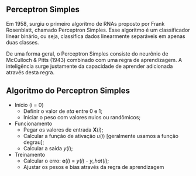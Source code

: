 ## Perceptron Simples

Em 1958, surgiu o primeiro algoritmo de RNAs proposto por Frank Rosenblatt, chamado Perceptron Simples. Esse algoritmo é um classificador linear binário, ou seja, classifica dados linearmente separáveis em apenas duas classes. 

De uma forma geral, o Perceptron Simples consiste do neurônio de McCulloch & Pitts (1943) combinado com uma regra de aprendizagem. A inteligência surge justamente da capacidade de aprender adicionada através desta regra.

## Algoritmo do Perceptron Simples

* Início (i = 0)
    * Definir o valor de *eta* entre 0 e 1;
    * Iniciar o peso com valores nulos ou randômicos;
* Funcionamento
    * Pegar os valores de entrada **X**(*i*);
    * Calcular a função de ativação *u*(*i*) [geralmente usamos a função degrau];
    * Calcular a saída *y*(*i*);
* Treinamento
    * Calcular o erro: **e**(*i*) = *y*(*i*) - *y_hat*(*i*);
    * Ajustar os pesos e bias através da regra de aprendizagem
